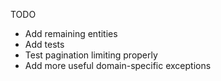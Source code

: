 TODO

- Add remaining entities
- Add tests
- Test pagination limiting properly
- Add more useful domain-specific exceptions
